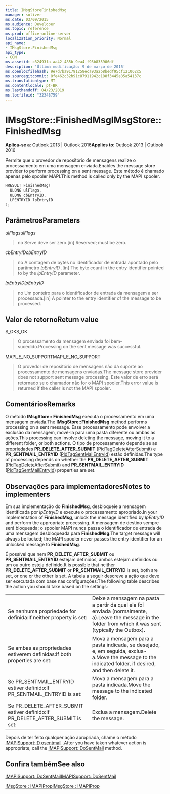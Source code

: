 ```yaml
---
title: IMsgStoreFinishedMsg
manager: soliver
ms.date: 03/09/2015
ms.audience: Developer
ms.topic: reference
ms.prod: office-online-server
localization_priority: Normal
api_name:
- IMsgStore.FinishedMsg
api_type:
- COM
ms.assetid: c32493fa-aa42-485b-9ea4-f93b835906df
description: 'Última modificação: 9 de março de 2015'
ms.openlocfilehash: 9e7d7ba91791258eca93a2b8bedf95cf121062c5
ms.sourcegitcommit: 8fe462c32b91c87911942c188f3445e85a54137c
ms.translationtype: MT
ms.contentlocale: pt-BR
ms.lasthandoff: 04/23/2019
ms.locfileid: "32348759"
---
```

# <a name="imsgstorefinishedmsg"></a><span data-ttu-id="8a676-103">IMsgStore::FinishedMsg</span><span class="sxs-lookup"><span data-stu-id="8a676-103">IMsgStore::FinishedMsg</span></span>

  
  
<span data-ttu-id="8a676-104">**Aplica-se a**: Outlook 2013 | Outlook 2016</span><span class="sxs-lookup"><span data-stu-id="8a676-104">**Applies to**: Outlook 2013 | Outlook 2016</span></span> 
  
<span data-ttu-id="8a676-105">Permite que o provedor de repositório de mensagens realize o processamento em uma mensagem enviada.</span><span class="sxs-lookup"><span data-stu-id="8a676-105">Enables the message store provider to perform processing on a sent message.</span></span> <span data-ttu-id="8a676-106">Este método é chamado apenas pelo spooler MAPI.</span><span class="sxs-lookup"><span data-stu-id="8a676-106">This method is called only by the MAPI spooler.</span></span>
  
```cpp
HRESULT FinishedMsg(
  ULONG ulFlags,
  ULONG cbEntryID,
  LPENTRYID lpEntryID
);
```

## <a name="parameters"></a><span data-ttu-id="8a676-107">Parâmetros</span><span class="sxs-lookup"><span data-stu-id="8a676-107">Parameters</span></span>

 <span data-ttu-id="8a676-108">_ulFlags_</span><span class="sxs-lookup"><span data-stu-id="8a676-108">_ulFlags_</span></span>
  
> <span data-ttu-id="8a676-109">no Serve deve ser zero.</span><span class="sxs-lookup"><span data-stu-id="8a676-109">[in] Reserved; must be zero.</span></span>
    
 <span data-ttu-id="8a676-110">_cbEntryID_</span><span class="sxs-lookup"><span data-stu-id="8a676-110">_cbEntryID_</span></span>
  
> <span data-ttu-id="8a676-111">no A contagem de bytes no identificador de entrada apontado pelo parâmetro _lpEntryID_ .</span><span class="sxs-lookup"><span data-stu-id="8a676-111">[in] The byte count in the entry identifier pointed to by the  _lpEntryID_ parameter.</span></span> 
    
 <span data-ttu-id="8a676-112">_lpEntryID_</span><span class="sxs-lookup"><span data-stu-id="8a676-112">_lpEntryID_</span></span>
  
> <span data-ttu-id="8a676-113">no Um ponteiro para o identificador de entrada da mensagem a ser processada.</span><span class="sxs-lookup"><span data-stu-id="8a676-113">[in] A pointer to the entry identifier of the message to be processed.</span></span>
    
## <a name="return-value"></a><span data-ttu-id="8a676-114">Valor de retorno</span><span class="sxs-lookup"><span data-stu-id="8a676-114">Return value</span></span>

<span data-ttu-id="8a676-115">S_OK</span><span class="sxs-lookup"><span data-stu-id="8a676-115">S_OK</span></span> 
  
> <span data-ttu-id="8a676-116">O processamento da mensagem enviada foi bem-sucedido.</span><span class="sxs-lookup"><span data-stu-id="8a676-116">Processing on the sent message was successful.</span></span>
    
<span data-ttu-id="8a676-117">MAPI_E_NO_SUPPORT</span><span class="sxs-lookup"><span data-stu-id="8a676-117">MAPI_E_NO_SUPPORT</span></span> 
  
> <span data-ttu-id="8a676-118">O provedor de repositório de mensagens não dá suporte ao processamento de mensagens enviadas.</span><span class="sxs-lookup"><span data-stu-id="8a676-118">The message store provider does not support sent message processing.</span></span> <span data-ttu-id="8a676-119">Este valor de erro será retornado se o chamador não for o MAPI spooler.</span><span class="sxs-lookup"><span data-stu-id="8a676-119">This error value is returned if the caller is not the MAPI spooler.</span></span>
    
## <a name="remarks"></a><span data-ttu-id="8a676-120">Comentários</span><span class="sxs-lookup"><span data-stu-id="8a676-120">Remarks</span></span>

<span data-ttu-id="8a676-121">O método **IMsgStore:: FinishedMsg** executa o processamento em uma mensagem enviada.</span><span class="sxs-lookup"><span data-stu-id="8a676-121">The **IMsgStore::FinishedMsg** method performs processing on a sent message.</span></span> <span data-ttu-id="8a676-122">Esse processamento pode envolver a exclusão da mensagem, movê-la para uma pasta diferente ou ambas as ações.</span><span class="sxs-lookup"><span data-stu-id="8a676-122">This processing can involve deleting the message, moving it to a different folder, or both actions.</span></span> <span data-ttu-id="8a676-123">O tipo de processamento depende se as propriedades **PR_DELETE_AFTER_SUBMIT** ([PidTagDeleteAfterSubmit](pidtagdeleteaftersubmit-canonical-property.md)) e **PR_SENTMAIL_ENTRYID** ([PidTagSentMailEntryId](pidtagsentmailentryid-canonical-property.md)) estão definidas.</span><span class="sxs-lookup"><span data-stu-id="8a676-123">The type of processing depends on whether the **PR_DELETE_AFTER_SUBMIT** ([PidTagDeleteAfterSubmit](pidtagdeleteaftersubmit-canonical-property.md)) and **PR_SENTMAIL_ENTRYID** ([PidTagSentMailEntryId](pidtagsentmailentryid-canonical-property.md)) properties are set.</span></span> 
  
## <a name="notes-to-implementers"></a><span data-ttu-id="8a676-124">Observações para implementadores</span><span class="sxs-lookup"><span data-stu-id="8a676-124">Notes to implementers</span></span>

<span data-ttu-id="8a676-125">Em sua implementação do **FinishedMsg**, desbloqueie a mensagem identificada por _lpEntryID_ e execute o processamento apropriado.</span><span class="sxs-lookup"><span data-stu-id="8a676-125">In your implementation of **FinishedMsg**, unlock the message identified by  _lpEntryID_ and perform the appropriate processing.</span></span> <span data-ttu-id="8a676-126">A mensagem de destino sempre será bloqueada; o spooler MAPI nunca passa o identificador de entrada de uma mensagem desbloqueada para **FinishedMsg**.</span><span class="sxs-lookup"><span data-stu-id="8a676-126">The target message will always be locked; the MAPI spooler never passes the entry identifier for an unlocked message to **FinishedMsg**.</span></span>
  
<span data-ttu-id="8a676-127">É possível que nem **PR_DELETE_AFTER_SUBMIT** ou **PR_SENTMAIL_ENTRYID** estejam definidos, ambos estejam definidos ou um ou outro esteja definido.</span><span class="sxs-lookup"><span data-stu-id="8a676-127">It is possible that neither **PR_DELETE_AFTER_SUBMIT** or **PR_SENTMAIL_ENTRYID** is set, both are set, or one or the other is set.</span></span> <span data-ttu-id="8a676-128">A tabela a seguir descreve a ação que deve ser executada com base nas configurações:</span><span class="sxs-lookup"><span data-stu-id="8a676-128">The following table describes the action you should take based on the settings:</span></span> 
  
|||
|:-----|:-----|
|<span data-ttu-id="8a676-129">Se nenhuma propriedade for definida:</span><span class="sxs-lookup"><span data-stu-id="8a676-129">If neither property is set:</span></span>  <br/> |<span data-ttu-id="8a676-130">Deixe a mensagem na pasta a partir da qual ela foi enviada (normalmente, a).</span><span class="sxs-lookup"><span data-stu-id="8a676-130">Leave the message in the folder from which it was sent (typically the Outbox).</span></span>  <br/> |
|<span data-ttu-id="8a676-131">Se ambas as propriedades estiverem definidas:</span><span class="sxs-lookup"><span data-stu-id="8a676-131">If both properties are set:</span></span>  <br/> |<span data-ttu-id="8a676-132">Mova a mensagem para a pasta indicada, se desejado, e, em seguida, exclua-a.</span><span class="sxs-lookup"><span data-stu-id="8a676-132">Move the message to the indicated folder, if desired, and then delete it.</span></span>  <br/> |
|<span data-ttu-id="8a676-133">Se PR_SENTMAIL_ENTRYID estiver definido:</span><span class="sxs-lookup"><span data-stu-id="8a676-133">If PR_SENTMAIL_ENTRYID is set:</span></span>  <br/> |<span data-ttu-id="8a676-134">Mova a mensagem para a pasta indicada.</span><span class="sxs-lookup"><span data-stu-id="8a676-134">Move the message to the indicated folder.</span></span>  <br/> |
|<span data-ttu-id="8a676-135">Se PR_DELETE_AFTER_SUBMIT estiver definido:</span><span class="sxs-lookup"><span data-stu-id="8a676-135">If PR_DELETE_AFTER_SUBMIT is set:</span></span>  <br/> |<span data-ttu-id="8a676-136">Exclua a mensagem.</span><span class="sxs-lookup"><span data-stu-id="8a676-136">Delete the message.</span></span>  <br/> |
   
<span data-ttu-id="8a676-137">Depois de ter feito qualquer ação apropriada, chame o método [IMAPISupport::D osentmail](imapisupport-dosentmail.md) .</span><span class="sxs-lookup"><span data-stu-id="8a676-137">After you have taken whatever action is appropriate, call the [IMAPISupport::DoSentMail](imapisupport-dosentmail.md) method.</span></span> 
  
## <a name="see-also"></a><span data-ttu-id="8a676-138">Confira também</span><span class="sxs-lookup"><span data-stu-id="8a676-138">See also</span></span>



[<span data-ttu-id="8a676-139">IMAPISupport::DoSentMail</span><span class="sxs-lookup"><span data-stu-id="8a676-139">IMAPISupport::DoSentMail</span></span>](imapisupport-dosentmail.md)
  
[<span data-ttu-id="8a676-140">IMsgStore : IMAPIProp</span><span class="sxs-lookup"><span data-stu-id="8a676-140">IMsgStore : IMAPIProp</span></span>](imsgstoreimapiprop.md)

